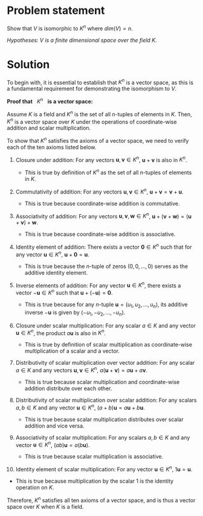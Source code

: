 # Problem statement
Show that $V$ is isomorphic to $K^n$ where $dim(V) = n$.

*Hypotheses: V is a finite dimensional space over the field K.*

# Solution

 To begin with, it is essential to establish that $K^n$ is a vector space, as this is a fundamental requirement for demonstrating the isomorphism to $V$.

 $\textbf{Proof that}$ &nbsp; $K^n$ &nbsp; $\textbf{is a vector space:}$

Assume $K$ is a field and $K^n$ is the set of all $n$-tuples of elements in $K$. Then, $K^n$ is a vector space over $K$ under the operations of coordinate-wise addition and scalar multiplication.

To show that $K^n$ satisfies the axioms of a vector space, we need to verify each of the ten axioms listed below.

1. Closure under addition: For any vectors $\mathbf{u}, \mathbf{v} \in K^n$, $\mathbf{u}+\mathbf{v}$ is also in $K^n$.
   - This is true by definition of $K^n$ as the set of all $n$-tuples of elements in $K$.

2. Commutativity of addition: For any vectors $\mathbf{u}, \mathbf{v} \in K^n$, $\mathbf{u}+\mathbf{v}=\mathbf{v}+\mathbf{u}$.
   - This is true because coordinate-wise addition is commutative.

3. Associativity of addition: For any vectors $\mathbf{u}, \mathbf{v}, \mathbf{w} \in K^n$, $\mathbf{u}+(\mathbf{v}+\mathbf{w})=(\mathbf{u}+\mathbf{v})+\mathbf{w}$.
   - This is true because coordinate-wise addition is associative.

4. Identity element of addition: There exists a vector $\mathbf{0} \in K^n$ such that for any vector $\mathbf{u} \in K^n$, $\mathbf{u}+\mathbf{0}=\mathbf{u}$.
   - This is true because the $n$-tuple of zeros $(0, 0, ..., 0)$ serves as the additive identity element.

5. Inverse elements of addition: For any vector $\mathbf{u} \in K^n$, there exists a vector $-\mathbf{u} \in K^n$ such that $\mathbf{u}+(-\mathbf{u})=\mathbf{0}$.
   - This is true because for any $n$-tuple $\mathbf{u} = (u_1, u_2, ..., u_n)$, its additive inverse $-\mathbf{u}$ is given by $(-u_1, -u_2, ..., -u_n)$.

6. Closure under scalar multiplication: For any scalar $a \in K$ and any vector $\mathbf{u} \in K^n$, the product $a\mathbf{u}$ is also in $K^n$.
   - This is true by definition of scalar multiplication as coordinate-wise multiplication of a scalar and a vector.

7. Distributivity of scalar multiplication over vector addition: For any scalar $a \in K$ and any vectors $\mathbf{u},\mathbf{v} \in K^n$, $a(\mathbf{u}+\mathbf{v})=a\mathbf{u}+a\mathbf{v}$.
   - This is true because scalar multiplication and coordinate-wise addition distribute over each other.

8. Distributivity of scalar multiplication over scalar addition: For any scalars $a, b \in K$ and any vector $\mathbf{u} \in K^n$, $(a+b)\mathbf{u}=a\mathbf{u}+b\mathbf{u}$.
   - This is true because scalar multiplication distributes over scalar addition and vice versa.

9. Associativity of scalar multiplication: For any scalars $a, b \in K$ and any vector $\mathbf{u} \in K^n$, $(ab)\mathbf{u}=a(b\mathbf{u})$.
   - This is true because scalar multiplication is associative.

10. Identity element of scalar multiplication: For any vector $\mathbf{u} \in K^n$, $1\mathbf{u}=\mathbf{u}$.
   - This is true because multiplication by the scalar 1 is the identity operation on $K$.

Therefore, $K^n$ satisfies all ten axioms of a vector space, and is thus a vector space over $K$ when $K$ is a field.
    
